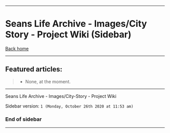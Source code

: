 
***

# Seans Life Archive - Images/City Story - Project Wiki (Sidebar)

[Back home](https://github.com/seanpm2001/SeansLifeArchive_Images_City-Story/wiki/)

***

## Featured articles:

> * None, at the moment.

***

Seans Life Archive - Images/City-Story - Project Wiki

Sidebar version: `1 (Monday, October 26th 2020 at 11:53 am)`

### End of sidebar

***
